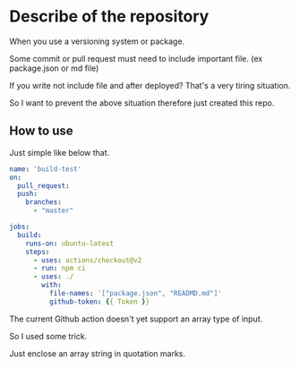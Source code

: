 # Describe of the repository
When you use a versioning system or package.

Some commit or pull request must need to include important file.
(ex package.json or md file)

If you write not include file and after deployed?
That's a very tiring situation.

So I want to prevent the above situation therefore just created this repo.

## How to use

Just simple like below that.

```yml
name: 'build-test'
on:
  pull_request:
  push:
    branches:
      - "master"

jobs:
  build:
    runs-on: ubuntu-latest
    steps:
      - uses: actions/checkout@v2
      - run: npm ci
      - uses: ./
        with:
          file-names: '["package.json", "READMD.md"]'
          github-token: {{ Token }}
```

The current Github action doesn't yet support an array type of input.

So I used some trick.

Just enclose an array string in quotation marks.
